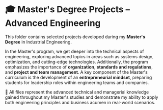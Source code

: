 # 🎓 Master's Degree Projects – Advanced Engineering

This folder contains selected projects developed during my **Master's Degree** in Industrial Engineering.

In the Master's program, we get deeper into the technical aspects of engineering, exploring advanced topics in areas such as systems design, optimization, and cutting-edge technologies. Additionally, the program emphasizes the importance of **organization**, **standards and regulations**, and **project and team management**. A key component of the Master's curriculum is the development of an **entrepreneurial mindset**, preparing students for leadership roles within engineering teams and companies.

📂 All files represent the advanced technical and managerial knowledge gained throughout my Master's studies and demonstrate my ability to apply both engineering principles and business acumen in real-world scenarios.
